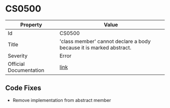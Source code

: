 # CS0500

| Property               | Value                                                                |
| ---------------------- | -------------------------------------------------------------------- |
| Id                     | CS0500                                                               |
| Title                  | 'class member' cannot declare a body because it is marked abstract\. |
| Severity               | Error                                                                |
| Official Documentation | [link](http://docs.microsoft.com/en-us/dotnet/csharp/misc/cs0500)    |

## Code Fixes

* Remove implementation from abstract member
